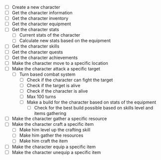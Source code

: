 <!-- This todo list is a reminder of the object i need to do the fastest possible in 1 hour for the 24 hours stream of OSC -->
<!-- The project is base on artifactsmmo.com which is a mmo rpg game with api for manupalation and all the task you can do in the game -->
<!-- The objective is to add the more logic possible in the node project and watch our character do stuff after 1 hour -->

- [ ] Create a new character
- [ ] Get the character information
- [ ] Get the character inventory
- [ ] Get the character equipment
- [ ] Get the character stats
  - [ ] Current stats of the character
  - [ ] Calculate new stats based on the equipment
- [ ] Get the character skills
- [ ] Get the character quests
- [ ] Get the character achievements
- [ ] Make the character move to a specific location
- [ ] Make the character attack a specific target
  - [ ] Turn based combat system
    - [ ] Check if the character can fight the target
    - [ ] Check if the target is alive
    - [ ] Check if the character is alive
    - [ ] Max 100 turns
    - [ ] Make a build for the character based on stats of the equipment
      - [ ] Check for the best build possible based on skills level and items gathering
- [ ] Make the character gather a specific resource
- [ ] Make the character craft a specific item
  - [ ] Make him level up the crafting skill
  - [ ] Make him gather the resources
  - [ ] Make him craft the item
- [ ] Make the character equip a specific item
- [ ] Make the character unequip a specific item
